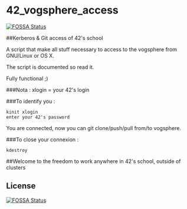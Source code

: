 # 42_vogsphere_access
[![FOSSA Status](https://app.fossa.io/api/projects/git%2Bgithub.com%2Fcolundrum%2F42_vogsphere_access.svg?type=shield)](https://app.fossa.io/projects/git%2Bgithub.com%2Fcolundrum%2F42_vogsphere_access?ref=badge_shield)

##Kerberos &amp; Git access of 42's school

A script that make all stuff necessary to access to the vogsphere from GNU/Linux or OS X.

The script is documented so read it.

Fully functional ;)

###Nota : xlogin = your 42's login

###To identify you :

    kinit xlogin
    enter your 42's password

You are connected, now you can git clone/push/pull from/to vogsphere.

###To close your connexion :

    kdestroy

##Welcome to the freedom to work anywhere in 42's school, outside of clusters


## License
[![FOSSA Status](https://app.fossa.io/api/projects/git%2Bgithub.com%2Fcolundrum%2F42_vogsphere_access.svg?type=large)](https://app.fossa.io/projects/git%2Bgithub.com%2Fcolundrum%2F42_vogsphere_access?ref=badge_large)